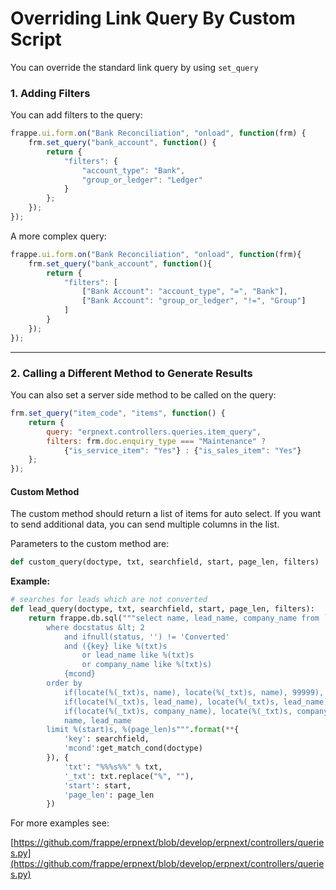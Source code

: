 <!-- base_template: frappe_io/www/frappe/frappe_base.html --><!-- add-breadcrumbs -->
# Overriding Link Query By Custom Script

You can override the standard link query by using `set_query`

### 1. Adding Filters

You can add filters to the query:

```js
frappe.ui.form.on("Bank Reconciliation", "onload", function(frm) {
	frm.set_query("bank_account", function() {
		return {
			"filters": {
				"account_type": "Bank",
				"group_or_ledger": "Ledger"
			}
		};
	});
});
```

A more complex query:

```js
frappe.ui.form.on("Bank Reconciliation", "onload", function(frm){
	frm.set_query("bank_account", function(){
		return {
			"filters": [
				["Bank Account": "account_type", "=", "Bank"],
				["Bank Account": "group_or_ledger", "!=", "Group"]
			]
		}
	});
});
```
---

### 2. Calling a Different Method to Generate Results

You can also set a server side method to be called on the query:

```js
frm.set_query("item_code", "items", function() {
	return {
		query: "erpnext.controllers.queries.item_query",
		filters: frm.doc.enquiry_type === "Maintenance" ?
			{"is_service_item": "Yes"} : {"is_sales_item": "Yes"}
	};
});
```


#### Custom Method

The custom method should return a list of items for auto select. If you want to send additional data, you can send multiple columns in the list.

Parameters to the custom method are:

```py
def custom_query(doctype, txt, searchfield, start, page_len, filters)
```

**Example:**

```py
# searches for leads which are not converted
def lead_query(doctype, txt, searchfield, start, page_len, filters):
	return frappe.db.sql("""select name, lead_name, company_name from `tabLead`
		where docstatus &lt; 2
			and ifnull(status, '') != 'Converted'
			and ({key} like %(txt)s
				or lead_name like %(txt)s
				or company_name like %(txt)s)
			{mcond}
		order by
			if(locate(%(_txt)s, name), locate(%(_txt)s, name), 99999),
			if(locate(%(_txt)s, lead_name), locate(%(_txt)s, lead_name), 99999),
			if(locate(%(_txt)s, company_name), locate(%(_txt)s, company_name), 99999),
			name, lead_name
		limit %(start)s, %(page_len)s""".format(**{
			'key': searchfield,
			'mcond':get_match_cond(doctype)
		}), {
			'txt': "%%%s%%" % txt,
			'_txt': txt.replace("%", ""),
			'start': start,
			'page_len': page_len
		})
```


For more examples see:

[https://github.com/frappe/erpnext/blob/develop/erpnext/controllers/queries.py](https://github.com/frappe/erpnext/blob/develop/erpnext/controllers/queries.py)

<!-- markdown -->
